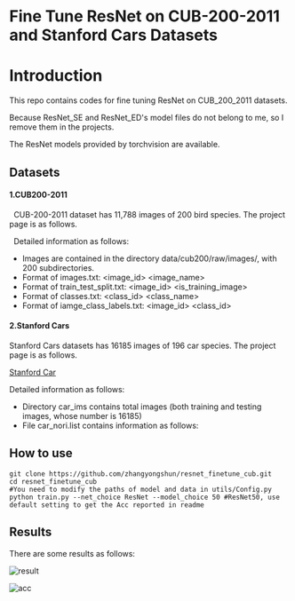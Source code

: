 # Fine Tune ResNet on CUB-200-2011 and Stanford Cars Datasets

# Introduction

This repo contains codes for fine tuning ResNet on CUB_200_2011 datasets.

Because ResNet_SE and ResNet_ED's  model files do not belong to me, so I remove them in the projects. 

The ResNet models provided by torchvision are available.

## Datasets

#### 1.CUB200-2011

&nbsp;&nbsp;CUB-200-2011 dataset has 11,788 images of 200 bird species. The project page
is as follows.

&nbsp;&nbsp;Detailed information as follows:

- Images are contained in the directory data/cub200/raw/images/,
  with 200 subdirectories.
- Format of images.txt: <image_id> <image_name>
- Format of train_test_split.txt: <image_id> <is_training_image>
- Format of classes.txt: <class_id> <class_name>
- Format of iamge_class_labels.txt: <image_id> <class_id>

#### 2.Stanford Cars

Stanford Cars datasets has 16185 images of 196 car species. The project page is as follows.

[Stanford Car](http://ai.stanford.edu/~jkrause/cars/car_dataset.html)

Detailed information as follows:

- Directory car_ims contains total images (both training and testing images,  whose number is 16185)
- File car_nori.list contains information as follows: 


## How to use

```
git clone https://github.com/zhangyongshun/resnet_finetune_cub.git
cd resnet_finetune_cub
#You need to modify the paths of model and data in utils/Config.py
python train.py --net_choice ResNet --model_choice 50 #ResNet50, use default setting to get the Acc reported in readme
```

## Results

There are some results as follows:  

![result](https://github.com/zhangyongshun/resnet_finetune_cub/raw/master/imgs/results.png)

![acc](https://github.com/zhangyongshun/resnet_finetune_cub/raw/master/imgs/Acc.png)
